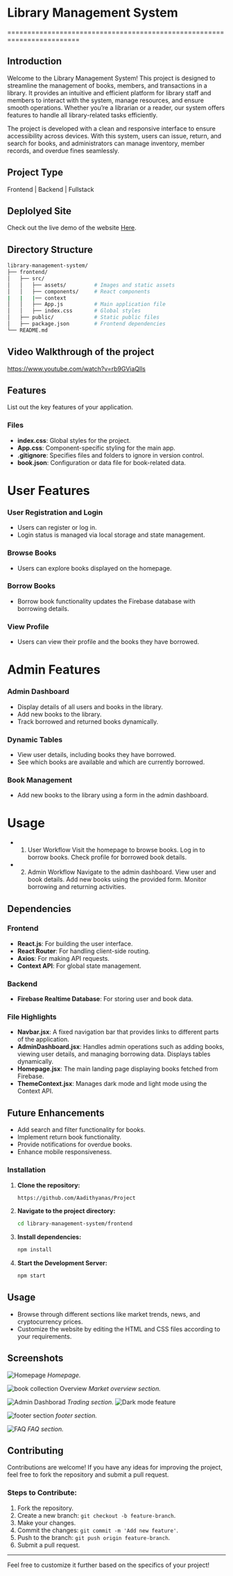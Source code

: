 # Library Management System
========================================================================


## Introduction
Welcome to the Library Management System! This project is designed to streamline the management of books, members, and transactions in a library. It provides an intuitive and efficient platform for library staff and members to interact with the system, manage resources, and ensure smooth operations. Whether you’re a librarian or a reader, our system offers features to handle all library-related tasks efficiently.

The project is developed with a clean and responsive interface to ensure accessibility across devices. With this system, users can issue, return, and search for books, and administrators can manage inventory, member records, and overdue fines seamlessly.

## Project Type
Frontend | Backend | Fullstack

## Deplolyed Site
Check out the live demo of the website [Here](https://curious-chaja-48876c.netlify.app/).

## Directory Structure
```bash
library-management-system/
├── frontend/
│   ├── src/
│   │   ├── assets/         # Images and static assets
│   │   ├── components/     # React components
|   |   |── context
│   │   ├── App.js          # Main application file
│   │   ├── index.css       # Global styles
│   ├── public/             # Static public files
│   ├── package.json        # Frontend dependencies
└── README.md
```

## Video Walkthrough of the project
https://www.youtube.com/watch?v=rb9GViaQlls

## Features
List out the key features of your application.

### Files  
- **index.css**: Global styles for the project.  
- **App.css**: Component-specific styling for the main app.  
- **.gitignore**: Specifies files and folders to ignore in version control.  
- **book.json**: Configuration or data file for book-related data.
  
# User Features  

### User Registration and Login  
- Users can register or log in.  
- Login status is managed via local storage and state management.  

### Browse Books  
- Users can explore books displayed on the homepage.  

### Borrow Books  
- Borrow book functionality updates the Firebase database with borrowing details.  

### View Profile  
- Users can view their profile and the books they have borrowed.  

# Admin Features  

### Admin Dashboard  
- Display details of all users and books in the library.  
- Add new books to the library.  
- Track borrowed and returned books dynamically.  

### Dynamic Tables  
- View user details, including books they have borrowed.  
- See which books are available and which are currently borrowed.  

### Book Management  
- Add new books to the library using a form in the admin dashboard.

# Usage
  - 1. User Workflow
      Visit the homepage to browse books.
      Log in to borrow books.
      Check profile for borrowed book details.
  - 2. Admin Workflow
      Navigate to the admin dashboard.
      View user and book details.
      Add new books using the provided form.
      Monitor borrowing and returning activities.
     

## Dependencies  

### Frontend  
- **React.js**: For building the user interface.  
- **React Router**: For handling client-side routing.  
- **Axios**: For making API requests.  
- **Context API**: For global state management.  

### Backend  
- **Firebase Realtime Database**: For storing user and book data.  

### File Highlights  
- **Navbar.jsx**: A fixed navigation bar that provides links to different parts of the application.  
- **AdminDashboard.jsx**: Handles admin operations such as adding books, viewing user details, and managing borrowing data. Displays tables dynamically.  
- **Homepage.jsx**: The main landing page displaying books fetched from Firebase.  
- **ThemeContext.jsx**: Manages dark mode and light mode using the Context API.  

## Future Enhancements  
- Add search and filter functionality for books.  
- Implement return book functionality.  
- Provide notifications for overdue books.  
- Enhance mobile responsiveness.


### Installation

1. **Clone the repository:**

   ```bash
   https://github.com/Aadithyanas/Project
   ```

2. **Navigate to the project directory:**

   ```bash
   cd library-management-system/frontend
   ```

3. **Install dependencies:**

   ```bash
   npm install
   ```
4. **Start the Development Server:**

   ```bash
   npm start
   ```

## Usage

- Browse through different sections like market trends, news, and cryptocurrency prices.
- Customize the website by editing the HTML and CSS files according to your requirements.


## Screenshots

![Homepage](/sc/Homepage.png)
*Homepage.*

![book collection Overview](/sc/BookCatalog.png)
*Market overview section.*

![Admin Dashborad](/sc/AdminDashboard.png)
*Trading section.*
![Dark mode feature](/sc/Darkmode.png)

![footer section](/sc/footerPage.png)
*footer section.*


![FAQ](/sc/FAQ.png)
*FAQ section.*


## Contributing

Contributions are welcome! If you have any ideas for improving the project, feel free to fork the repository and submit a pull request.

### Steps to Contribute:

1. Fork the repository.
2. Create a new branch: `git checkout -b feature-branch`.
3. Make your changes.
4. Commit the changes: `git commit -m 'Add new feature'`.
5. Push to the branch: `git push origin feature-branch`.
6. Submit a pull request.


-------

Feel free to customize it further based on the specifics of your project!
